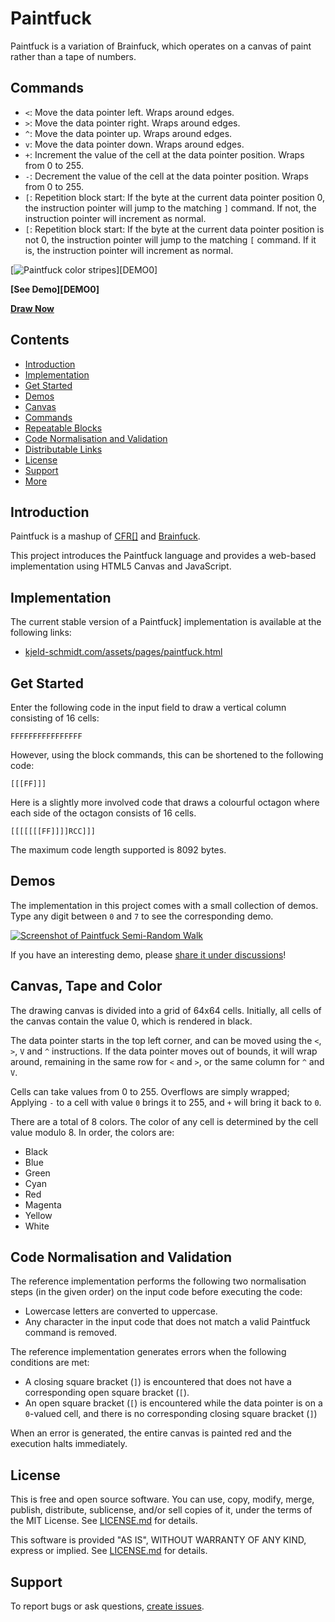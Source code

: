 Paintfuck
=====

Paintfuck is a variation of Brainfuck, which operates on a canvas of paint
rather than a tape of numbers.

## Commands

- `<`: Move the data pointer left. Wraps around edges.
- `>`: Move the data pointer right. Wraps around edges.
- `^`: Move the data pointer up. Wraps around edges.
- `v`: Move the data pointer down. Wraps around edges.
- `+`: Increment the value of the cell at the data pointer position. Wraps from 0 to 255.
- `-`: Decrement the value of the cell at the data pointer position. Wraps from 0 to 255.
- `[`: Repetition block start: If the byte at the current data pointer position
  0, the instruction pointer will jump to the matching `]` command. If not, the 
  instruction pointer will increment as normal.
- `[`: Repetition block start: If the byte at the current data pointer position
  is not 0, the instruction pointer will jump to the matching `[` command. If 
  it is, the instruction pointer will increment as normal.

[![Paintfuck color stripes][IMG0]][DEMO0]

**[See Demo][DEMO0]**

**[Draw Now][DRAW1]**


Contents
--------

* [Introduction](#introduction)
* [Implementation](#implementation)
* [Get Started](#get-started)
* [Demos](#demos)
* [Canvas](#canvas)
* [Commands](#commands)
* [Repeatable Blocks](#repeatable-blocks)
* [Code Normalisation and Validation](#code-normalisation-and-validation)
* [Distributable Links](#distributable-links)
* [License](#license)
* [Support](#support)
* [More](#more)


Introduction
------------

Paintfuck is a mashup of [CFR\[\]](https://susam.net/cfr.html#) and 
[Brainfuck](https://en.wikipedia.org/wiki/Brainfuck).

This project introduces the Paintfuck language and provides a web-based
implementation using HTML5 Canvas and JavaScript.


Implementation
--------------

The current stable version of a Paintfuck] implementation is available at
the following links:

* [kjeld-schmidt.com/assets/pages/paintfuck.html][DRAW1]

[DRAW1]: https://kjeld-schmidt.com/assets/pages/paintfuck.html

[DEMO1]: https://kjeld-schmidt.com/assets/pages/paintfuck.html#VlZWVj4rKysrKysrWzwrKysrKysrKz4tXTxbPj4+KysrKysrK1s8KysrKysrKys+LV1eW1YrXi1dVitbWz5dPFstPis+Kzw8XT4+Wy08PCs+Pl08K1s8XT4tXTw8LVstViteXVZd
[DEMO3]: https://kjeld-schmidt.com/assets/pages/paintfuck.html#Pj4+Pj4rPDw8PDw8LVstWz4tPCs+XStWPitWPitWPFs+LTwrPl0rVjwrVjwrXQ==

[IMG0]: https://kjeld-schmidt.com/assets/images/paintfuck/demo-1.png
[IMG3]: https://kjeld-schmidt.com/assets/images/paintfuck/demo-6.png


Get Started
-----------

Enter the following code in the input field to draw a vertical column
consisting of 16 cells:

```
FFFFFFFFFFFFFFFF
```

However, using the block commands, this can be shortened to the
following code:

```
[[[FF]]]
```

Here is a slightly more involved code that draws a colourful octagon
where each side of the octagon consists of 16 cells.

```
[[[[[[[FF]]]]RCC]]]
```

The maximum code length supported is 8092 bytes.


Demos
-----

The implementation in this project comes with a small collection of
demos.  Type any digit between `0` and `7` to see the corresponding
demo. 

[![Screenshot of Paintfuck Semi-Random Walk][IMG3]][DEMO3]

If you have an interesting demo, please
[share it under discussions][SHOW-AND-TELL]!


Canvas, Tape and Color
------

The drawing canvas is divided into a grid of 64x64 cells. Initially, all
cells of the canvas contain the value 0, which is rendered in black.

The data pointer starts in the top left corner, and can be moved using the `<`, 
`>`, `V` and `^` instructions. If the data pointer moves out of bounds, it will
wrap around, remaining in the same row for `<` and `>`, or the same column for 
`^` and `V`.

Cells can take values from 0 to 255. Overflows are simply wrapped; Applying `-`
to a cell with value `0` brings it to 255, and `+` will bring it back to `0`. 

There are a total of 8 colors. The color of any cell is determined by the cell 
value modulo 8. In order, the colors are:  

- Black
- Blue
- Green
- Cyan
- Red
- Magenta
- Yellow
- White


Code Normalisation and Validation
---------------------------------

The reference implementation performs the following two normalisation
steps (in the given order) on the input code before executing the
code:

- Lowercase letters are converted to uppercase.
- Any character in the input code that does not match a valid Paintfuck
  command is removed.

The reference implementation generates errors when the following conditions are met:

- A closing square bracket (`]`) is encountered that does not have a
  corresponding open square bracket (`[`).
- An open square bracket (`[`) is encountered while the data pointer is on a 
  `0`-valued cell, and there is no corresponding closing square bracket (`]`)

When an error is generated, the entire canvas is painted red and the
execution halts immediately.

License
-------

This is free and open source software.  You can use, copy, modify,
merge, publish, distribute, sublicense, and/or sell copies of it,
under the terms of the MIT License.  See [LICENSE.md][L] for details.

This software is provided "AS IS", WITHOUT WARRANTY OF ANY KIND,
express or implied. See [LICENSE.md][L] for details.

[L]: LICENSE.md


Support
-------

To report bugs or ask questions, [create issues][ISSUES].

[ISSUES]: https://github.com/KjeldSchmidt/Paintfuck/issues
[SHOW-AND-TELL]: https://github.com/KjeldSchmidt/Paintfuck/discussions/new?category=show-and-tell

<!--
Release Checklist
-----------------

- Update version in package.json.
- Update version in HTML (1 place).
- Update copyright in HTML (1 place).
- Update copyright in LICENSE.md.
- Disable logging.
- Update CHANGES.md.
- Run: npm run lint
- Run: git status; git add -p
- Run: VERSION=<VERSION>
- Run: git commit -em "Set version to $VERSION"
- Run: git tag $VERSION -m "Paintfuck $VERSION"
- Run: git push origin main $VERSION
-->
